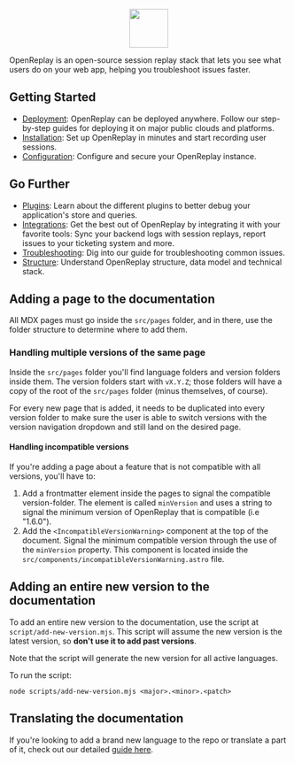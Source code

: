 <p align="center">
  <a href="https://docs.openreplay.com">
    <img src="/public/static/OpenReplay150x150.png" height="70">
  </a>
</p>

OpenReplay is an open-source session replay stack that lets you see what users do on your web app, helping you troubleshoot issues faster.

## Getting Started
- [Deployment](https://docs.openreplay.com/deployment): OpenReplay can be deployed anywhere. Follow our step-by-step guides for deploying it on major public clouds and platforms.
- [Installation](https://docs.openreplay.com/installation/setup-or): Set up OpenReplay in minutes and start recording user sessions.
- [Configuration](https://docs.openreplay.com/configuration.md): Configure and secure your OpenReplay instance.

## Go Further
- [Plugins](https://docs.openreplay.com/plugins): Learn about the different plugins to better debug your application's store and queries.
- [Integrations](https://docs.openreplay.com/integrations): Get the best out of OpenReplay by integrating it with your favorite tools: Sync your backend logs with session replays, report issues to your ticketing system and more.
- [Troubleshooting](https://docs.openreplay.com/troubleshooting/session-recording-issues): Dig into our guide for troubleshooting common issues.
- [Structure](https://docs.openreplay.com/structure/exported-data): Understand OpenReplay structure, data model and technical stack.

## Adding a page to the documentation

All MDX pages must go inside the `src/pages` folder, and in there, use the folder structure to determine where to add them. 

### Handling multiple versions of the same page
Inside the `src/pages` folder you'll find language folders and version folders inside them. The version folders start with `vX.Y.Z`; those folders will have a copy of the root of the `src/pages` folder (minus themselves, of course).

For every new page that is added, it needs to be duplicated into every version folder to make sure the user is able to switch versions with the version navigation dropdown and still land on the desired page.

#### Handling incompatible versions
If you're adding a page about a feature that is not compatible with all versions, you'll have to:

1. Add a frontmatter element inside the pages to signal the compatible version-folder. The element is called `minVersion` and uses a string to signal the minimum version of OpenReplay that is compatible (i.e "1.6.0").
2. Add the `<IncompatibleVersionWarning>` component at the top of the document. Signal the minimum compatible version through the use of the `minVersion` property. This component is located inside the `src/components/incompatibleVersionWarning.astro` file.

## Adding an entire new version to the documentation
To add an entire new version to the documentation, use the script at `script/add-new-version.mjs`.
This script will assume the new version is the latest version, so **don't use it to add past versions**.

Note that the script will generate the new version for all active languages.

To run the script:

```
node scripts/add-new-version.mjs <major>.<minor>.<patch>
```


## Translating the documentation

If you're looking to add a brand new language to the repo or translate a part of it, check out our detailed [guide here](./TRANSLATING.md).

